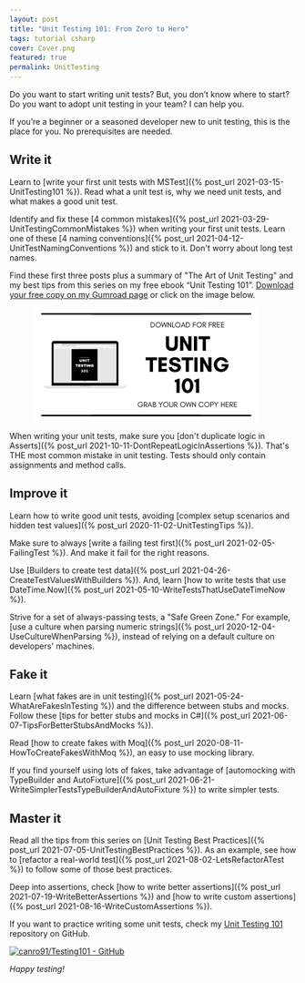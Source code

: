 ```yaml
---
layout: post
title: "Unit Testing 101: From Zero to Hero"
tags: tutorial csharp
cover: Cover.png
featured: true
permalink: UnitTesting
---
```


Do you want to start writing unit tests? But, you don’t know where to start? Do you want to adopt unit testing in your team? I can help you.

If you’re a beginner or a seasoned developer new to unit testing, this is the place for you. No prerequisites are needed.

## Write it

Learn to [write your first unit tests with MSTest]({% post_url 2021-03-15-UnitTesting101 %}). Read what a unit test is, why we need unit tests, and what makes a good unit test.

Identify and fix these [4 common mistakes]({% post_url 2021-03-29-UnitTestingCommonMistakes %}) when writing your first unit tests. Learn one of these [4 naming conventions]({% post_url 2021-04-12-UnitTestNamingConventions %}) and stick to it. Don't worry about long test names.

<div class="message">Find these first three posts plus a summary of "The Art of Unit Testing" and my best tips from this series on my free ebook “Unit Testing 101”. <a href="https://imcsarag.gumroad.com/l/unittesting101" target="_blank" rel="noopener noreferrer" data-goatcounter-click="UnitTesting101eBook-Link">Download your free copy on my Gumroad page</a> or click on the image below.</div>

<figure>
<a href="https://imcsarag.gumroad.com/l/unittesting101" rel="noopener noreferrer" target="_blank" data-goatcounter-click="UnitTesting101eBook-Image"><img src="/assets/posts/2021-08-30-UnitTesting/GrabYourOwnCopy.png" alt="Grab your own copy of Unit Testing 101" /></a>
</figure>

When writing your unit tests, make sure you [don't duplicate logic in Asserts]({% post_url 2021-10-11-DontRepeatLogicInAssertions %}). That's THE most common mistake in unit testing. Tests should only contain assignments and method calls.

## Improve it

Learn how to write good unit tests, avoiding [complex setup scenarios and hidden test values]({% post_url 2020-11-02-UnitTestingTips %}).

Make sure to always [write a failing test first]({% post_url 2021-02-05-FailingTest %}). And make it fail for the right reasons.

Use [Builders to create test data]({% post_url 2021-04-26-CreateTestValuesWithBuilders %}). And, learn [how to write tests that use DateTime.Now]({% post_url 2021-05-10-WriteTestsThatUseDateTimeNow %}).

Strive for a set of always-passing tests, a "Safe Green Zone." For example, [use a culture when parsing numeric strings]({% post_url 2020-12-04-UseCultureWhenParsing %}), instead of relying on a default culture on developers' machines.

## Fake it

Learn [what fakes are in unit testing]({% post_url 2021-05-24-WhatAreFakesInTesting %}) and the difference between stubs and mocks. Follow these [tips for better stubs and mocks in C#]({% post_url 2021-06-07-TipsForBetterStubsAndMocks %}).

Read [how to create fakes with Moq]({% post_url 2020-08-11-HowToCreateFakesWithMoq %}), an easy to use mocking library.

If you find yourself using lots of fakes, take advantage of [automocking with TypeBuilder and AutoFixture]({% post_url 2021-06-21-WriteSimplerTestsTypeBuilderAndAutoFixture %}) to write simpler tests.

## Master it

Read all the tips from this series on [Unit Testing Best Practices]({% post_url 2021-07-05-UnitTestingBestPractices %}). As an example, see how to [refactor a real-world test]({% post_url 2021-08-02-LetsRefactorATest %}) to follow some of those best practices.

Deep into assertions, check [how to write better assertions]({% post_url 2021-07-19-WriteBetterAssertions %}) and [how to write custom assertions]({% post_url 2021-08-16-WriteCustomAssertions %}).

If you want to practice writing some unit tests, check my [Unit Testing 101](https://github.com/canro91/Testing101) repository on GitHub.

[![canro91/Testing101 - GitHub](https://gh-card.dev/repos/canro91/Testing101.svg)](https://github.com/canro91/Testing101)

_Happy testing!_